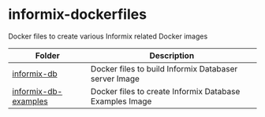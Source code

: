 # informix-dockerfiles
Docker files to create various Informix related Docker images

Folder | Description
-------|---------------
[informix-db](./informix-db) | Docker files to build Informix Databaser server Image
[informix-db-examples](./informix-db-examples) | Docker files to create Informix Database Examples Image
